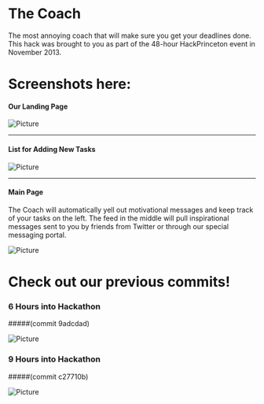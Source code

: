 The Coach
========

The most annoying coach that will make sure you get your deadlines done.  This hack was brought to you as part of the 48-hour HackPrinceton event in November 2013.


# Screenshots here:

#### Our Landing Page
![Picture](http://imgur.com/3srgY41.png)

---

#### List for Adding New Tasks

![Picture](http://i.imgur.com/rlsYz5M.png)

---

#### Main Page
The Coach will automatically yell out motivational messages and keep track of your tasks on the left.  The feed in the middle will pull inspirational messages sent to you by friends from Twitter or through our special messaging portal.

![Picture](http://i.imgur.com/MHRY7h3.png)


Check out our previous commits!
========

### 6 Hours into Hackathon

#####(commit 9adcdad)

![Picture](http://i.imgur.com/uH9Ncpg.png)

### 9 Hours into Hackathon

#####(commit c27710b)

![Picture](http://i.imgur.com/rBuG0YA.png)
